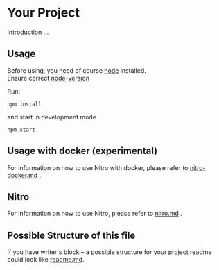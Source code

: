 # Your Project

Introduction …

## Usage

Before using, you need of course [node](https://nodejs.org/) installed.  
Ensure correct [node-version](./.node-version)

Run:

```
npm install
```

and start in development mode

```
npm start
```

## Usage with docker (experimental)

For information on how to use Nitro with docker, please refer to [nitro-docker.md](./project/docs/nitro-docker.md) .

## Nitro

For information on how to use Nitro, please refer to [nitro.md](./project/docs/nitro.md) .

## Possible Structure of this file

If you have writer's block – a possible structure for your project readme could look like [readme.md](https://github.com/namics/frontend-defaults/blob/master/doc/README.md).
